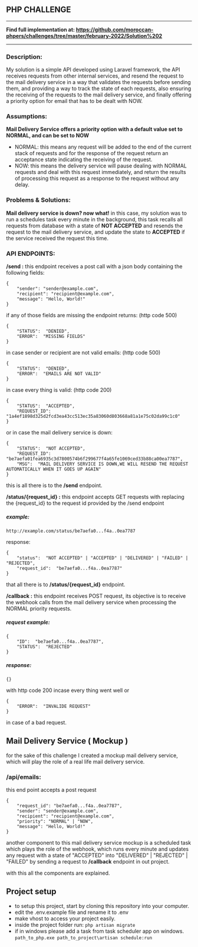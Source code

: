 ## PHP CHALLENGE

---

**Find full implementation at: <https://github.com/moroccan-phpers/challenges/tree/master/february-2022/Solution%202>**

---

### Description:

My solution is a simple API developed using Laravel framework, the API receives requests from other internal services, and resend the request to the mail delivery service in a way that validates the requests before sending them, and providing a way to track the state of each requests, also ensuring the receiving of the requests to the mail delivery service, and finally offering a priority option for email that has to be dealt with NOW.

### Assumptions:

**Mail Delivery Service offers a priority option with a default value set to NORMAL, and can be set to NOW**

-   NORMAL: this means any request will be added to the end of the
    current stack of requests and for the response of the request return
    an acceptance state indicating the receiving of the request.
-   NOW: this means the delivery service will pause dealing with NORMAL
    requests and deal with this request immediately, and return the
    results of processing this request as a response to the request
    without any delay.

### Problems & Solutions:

**Mail delivery service is down? now what!**
in this case, my solution was to run a schedules task every minute in the background, this task recalls all requests from database with a state of **NOT ACCEPTED** and resends the request to the mail delivery service, and update the state to **ACCEPTED** if the service received the request this time.

### API ENDPOINTS:

**/send :**
this endpoint receives a post call with a json body containing the following fields:

    {
    	"sender": "sender@example.com",
    	"recipient": "recipient@example.com",
    	"message": "Hello, World!"
    }

if any of those fields are missing the endpoint returns: (http code 500)

    {
        "STATUS":  "DENIED",
        "ERROR":  "MISSING FIELDS"
    }

in case sender or recipient are not valid emails: (http code 500)

    {
    	"STATUS":  "DENIED",
    	"ERROR":  "EMAILS ARE NOT VALID"
    }

in case every thing is valid: (http code 200)

    {
        "STATUS":  "ACCEPTED",
        "REQUEST_ID":  "1a4ef1898d325d2fcd3ea43cc513ec35a83060d803668a81a1e75c02da99c1c0"
    }

or in case the mail delivery service is down:

    {
        "STATUS":  "NOT ACCEPTED",
        "REQUEST_ID":  "be7aefa01fea6935c3d7800574b6f299677f4a65fe1069ced33b88ca00ea7787",
        "MSG":  "MAIL DELIVERY SERVICE IS DOWN,WE WILL RESEND THE REQUEST AUTOMATICALLY WHEN IT GOES UP AGAIN"
    }

this is all there is to the **/send** endpoint.

**/status/{request_id} :**
this endpoint accepts GET requests with replacing the {request_id} to the request id provided by the /send endpoint

##### example:

    http://example.com/status/be7aefa0...f4a..0ea7787

response:

    {
        "status":  "NOT ACCEPTED" | "ACCEPTED" | "DELIVERED" | "FAILED" | "REJECTED",
        "request_id":  "be7aefa0...f4a..0ea7787"
    }

that all there is to **/status/{request_id}** endpoint.

**/callback :**
this endpoint receives POST request, its objective is to receive the webhook calls from the mail delivery service when processing the NORMAL priority requests.

##### request example:

    {
        "ID":  "be7aefa0...f4a..0ea7787",
        "STATUS":  "REJECTED"
    }

##### response:

    {}

with http code 200 incase every thing went well
or

    {
        "ERROR":  "INVALIDE REQUEST"
    }

in case of a bad request.

## Mail Delivery Service ( Mockup )

for the sake of this challenge I created a mockup mail delivery service, which will play the role of a real life mail delivery service.

### /api/emails:

this end point accepts a post request

    {
        "request_id": "be7aefa0...f4a..0ea7787",
    	"sender": "sender@example.com",
    	"recipient": "recipient@example.com",
    	"priority": "NORMAL" | "NOW",
    	"message": "Hello, World!"
    }

another component to this mail delivery service mockup is a scheduled task which plays the role of the webhook, which runs every minute and updates any request with a state of "ACCEPTED" into "DELIVERED" | "REJECTED" | "FAILED" by sending a request to **/callback** endpoint in out project.

with this all the components are explained.

## Project setup

-   to setup this project, start by cloning this repository into your
    computer.
-   edit the .env.example file and rename it to .env
-   make vhost to access your project easily.
-   inside the project folder run:
    `php artisan migrate`
-   if in windows please add a task from task scheduler app on windows.
    `path_to_php.exe path_to_project\artisan schedule:run`
